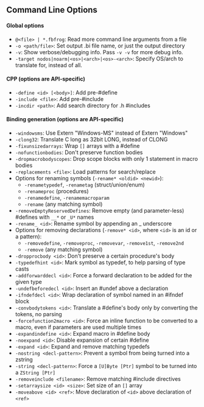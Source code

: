 ## Command Line Options

#### Global options

* `@<file> | *.fbfrog`: Read more command line arguments from a file
* `-o <path/file>`: Set output .bi file name, or just the output directory
* `-v`: Show verbose/debugging info. Pass `-v -v` for more debug info.
* `-target nodos|noarm|<os>|<arch>|<os>-<arch>`: Specify OS/arch to translate for, instead of all.

#### CPP (options are API-specific)

* `-define <id> [<body>]`: Add pre-#define
* `-include <file>`: Add pre-#include
* `-incdir <path>`: Add search directory for .h #includes

#### Binding generation (options are API-specific)

* `-windowsms`: Use Extern "Windows-MS" instead of Extern "Windows"
* `-clong32`: Translate C long as 32bit LONG, instead of CLONG
* `-fixunsizedarrays`: Wrap `[]` arrays with a #define
* `-nofunctionbodies`: Don't preserve function bodies
* `-dropmacrobodyscopes`: Drop scope blocks with only 1 statement in macro bodies
* `-replacements <file>`: Load patterns for search/replace
* Options for renaming symbols (`-rename* <oldid> <newid>`):
    * `-renametypedef`, `-renametag` (struct/union/enum)
    * `-renameproc` (procedures)
    * `-renamedefine`, `-renamemacroparam`
    * `-rename` (any matching symbol)
* `-removeEmptyReservedDefines`: Remove empty (and parameter-less) #defines with `__*` or `_U*` names
* `-rename_ <id>`: Rename symbol by appending an _ underscore
* Options for removing declarations (`-remove* <id>`, where `<id>` is an id or a pattern):
    * `-removedefine`, `-removeproc`, `-removevar`, `-remove1st`, `-remove2nd`
    * `-remove` (any matching symbol)
* `-dropprocbody <id>`: Don't preserve a certain procedure's body
* `-typedefhint <id>`: Mark symbol as typedef, to help parsing of type casts
* `-addforwarddecl <id>`: Force a forward declaration to be added for the given type
* `-undefbeforedecl <id>`: Insert an #undef above a declaration
* `-ifndefdecl <id>`: Wrap declaration of symbol named <id> in an #ifndef block
* `-convbodytokens <id>`: Translate a #define's body only by converting the tokens, no parsing
* `-forcefunction2macro <id>`: Force an inline function to be converted to a macro, even if parameters are used multiple times
* `-expandindefine <id>`: Expand macro in #define body
* `-noexpand <id>`: Disable expansion of certain #define
* `-expand <id>`: Expand and remove matching typedefs
* `-nostring <decl-pattern>`: Prevent a symbol from being turned into a zstring
* `-string <decl-pattern>`: Force a `[U]Byte [Ptr]` symbol to be turned into a `ZString [Ptr]`
* `-removeinclude <filename>`: Remove matching #include directives
* `-setarraysize <id> <size>`: Set size of an `[]` array
* `-moveabove <id> <ref>`: Move declaration of `<id>` above declaration of `<ref>`
